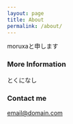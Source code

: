 ```yaml
---
layout: page
title: About
permalink: /about/
---
```


moruxaと申します

### More Information

とくになし

### Contact me

[email@domain.com](mailto:email@domain.com)
